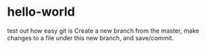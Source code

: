 # hello-world
test out how easy git is
Create a new branch from the master, make changes to a file under this new branch, and save/commit.
